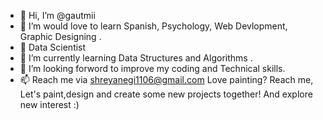 - 👋 Hi, I’m @gautmii
- 👀 I’m would love to learn Spanish, Psychology, Web Devlopment, Graphic Designing  .
- 🌱 Data Scientist 
- 🌱 I’m currently learning Data Structures and Algorithms .
- 💞️ I’m looking forword to improve my coding and Technical skills. 
- 📫 Reach me via shreyanegi1106@gmail.com
Love painting? Reach me, Let's paint,design and create some new projects together!
And explore new interest :)

<!---
gautmii/gautmii is a ✨ special ✨ repository because its `README.md` (this file) appears on your GitHub profile.
You can click the Preview link to take a look at your changes.
--->
